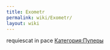 ```yaml
---
title: Exometr
permalink: wiki/Exometr/
layout: wiki
---
```


requiescat in pace [Категория:Пуперы](Категория:Пуперы "wikilink")
